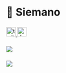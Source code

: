 <h1 align="left">👋 Siemano</h1>

###

<div align="left">
  <a href="https://twitter.com/Fox2k17_" target="_blank">
    <img src="https://img.shields.io/static/v1?message=Twitter&logo=twitter&label=&color=1DA1F2&logoColor=white&labelColor=&style=for-the-badge" height="25" alt="twitter logo"  />
  </a>
  <a href="https://discord.com/users/449953072731652116" target="_blank">
    <img src="https://img.shields.io/static/v1?message=Discord&logo=discord&label=&color=7289DA&logoColor=white&labelColor=&style=for-the-badge" height="25" alt="discord logo"  />
  </a>
</div>

###

![](https://github-readme-stats.vercel.app/api?username=Fox2k17&theme=react&hide_border=false&include_all_commits=false&count_private=false)<br/>

###

[![](https://visitcount.itsvg.in/api?id=Fox2k17&icon=0&color=1)](https://visitcount.itsvg.in)

###
